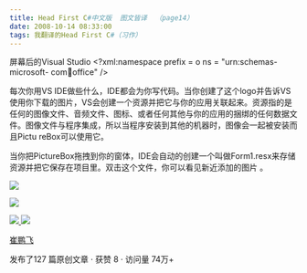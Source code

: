 ```yaml
---
title: Head First C#中文版  图文皆译  （page14）
date: 2008-10-14 08:33:00
tags: 我翻译的Head First C#（习作）
---
```

屏幕后的Visual Studio  <?xml:namespace prefix = o ns = "urn:schemas-microsoft-
com:office:office" />

每次你用VS IDE做些什么，IDE都会为你写代码。当你创建了这个logo并告诉VS使用你下载的图片，VS会创建一个资源并把它与你的应用关联起来。资源指的是
任何的图像文件、音频文件、图标、或者任何其他与你的应用的捆绑的任何数据文件。图像文件与程序集成，所以当程序安装到其他的机器时，图像会一起被安装而且Pictu
reBox可以使用它。

当你把PictureBox拖拽到你的窗体，IDE会自动的创建一个叫做Form1.resx来存储资源并把它保存在项目里。双击这个文件，你可以看见新近添加的图片
。

![](https://p-blog.csdn.net/images/p_blog_csdn_net/cuipengfei1/EntryImages/20081014/%E6%88%AA%E5%9B%BE00.jpg)

![](https://p-blog.csdn.net/images/p_blog_csdn_net/cuipengfei1/EntryImages/20081014/%E6%88%AA%E5%9B%BE01.jpg)



[ ![](https://profile.csdnimg.cn/5/2/5/3_cuipengfei1)
![](https://g.csdnimg.cn/static/user-reg-year/1x/11.png)
](https://blog.csdn.net/cuipengfei1)

[ 崔鹏飞 ](https://blog.csdn.net/cuipengfei1)

发布了127 篇原创文章  ·  获赞 8  ·  访问量 74万+

